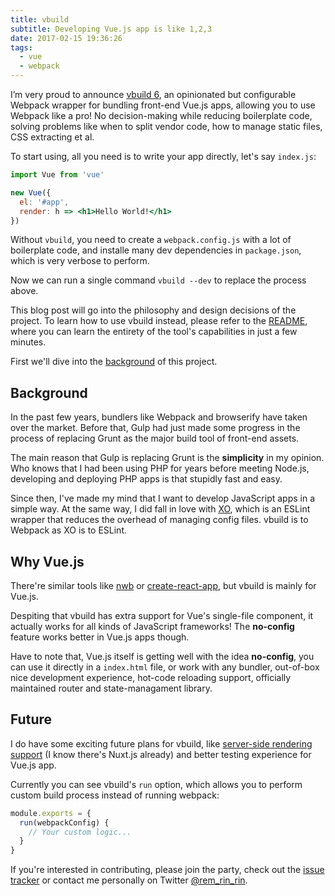 ```yaml
---
title: vbuild
subtitle: Developing Vue.js app is like 1,2,3
date: 2017-02-15 19:36:26
tags:
  - vue
  - webpack
---
```

I’m very proud to announce [vbuild 6](https://github.com/egoist/vbuild), an opinionated but configurable Webpack wrapper for bundling front-end Vue.js apps, allowing you to use Webpack like a pro! No decision-making while reducing boilerplate code, solving problems like when to split vendor code, how to manage static files, CSS extracting et al.

To start using, all you need is to write your app directly, let's say `index.js`:

```jsx
import Vue from 'vue'

new Vue({
  el: '#app',
  render: h => <h1>Hello World!</h1>
})
```

Without `vbuild`, you need to create a `webpack.config.js` with a lot of boilerplate code, and installe many dev dependencies in `package.json`, which is very verbose to perform.

Now we can run a single command `vbuild --dev` to replace the process above.

This blog post will go into the philosophy and design decisions of the project. To learn how to use vbuild instead, please refer to the [README](https://github.com/egoist/vbuild#readme), where you can learn the entirety of the tool's capabilities in just a few minutes.

First we'll dive into the [background](#background) of this project.

## Background

In the past few years, bundlers like Webpack and browserify have taken over the market. Before that, Gulp had just made some progress in the process of replacing Grunt as the major build tool of front-end assets.

The main reason that Gulp is replacing Grunt is the **simplicity** in my opinion. Who knows that I had been using PHP for years before meeting Node.js, developing and deploying PHP apps is that stupidly fast and easy.

Since then, I've made my mind that I want to develop JavaScript apps in a simple way. At the same way, I did fall in love with [XO](https://github.com/sindresorhus/xo), which is an ESLint wrapper that reduces the overhead of managing config files. vbuild is to Webpack as XO is to ESLint.

## Why Vue.js

There're similar tools like [nwb](https://github.com/insin/nwb) or [create-react-app](https://github.com/facebookincubator/create-react-app), but vbuild is mainly for Vue.js.

Despiting that vbuild has extra support for Vue's single-file component, it actually works for all kinds of JavaScript frameworks! The **no-config** feature works better in Vue.js apps though.

Have to note that, Vue.js itself is getting well with the idea **no-config**, you can use it directly in a `index.html` file, or work with any bundler, out-of-box nice development experience, hot-code reloading support, officially maintained router and state-managament library.

## Future

I do have some exciting future plans for vbuild, like [server-side rendering support](https://github.com/egoist/vbuild/issues/112) (I know there's Nuxt.js already) and better testing experience for Vue.js app.

Currently you can see vbuild's `run` option, which allows you to perform custom build process instead of running webpack:

```js
module.exports = {
  run(webpackConfig) {
    // Your custom logic...
  }
}
```

If you're interested in contributing, please join the party, check out the [issue tracker](https://github.com/egoist/vbuild/issues) or contact me personally on Twitter [@rem_rin_rin](https://twitter.com/rem_rin_rin).
